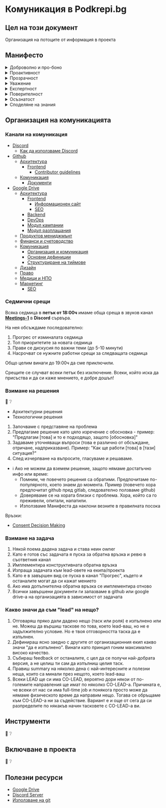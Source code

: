 # Комуникация в Podkrepi.bg

## Цел на този документ

Организация на потоците от информация в проекта

## Манифесто

<details>
  <summary>Доброволно и про-боно</summary>
  Създаваме дарителска платформа в полза на нуждаещите се и организациите, които им помагат, без да търсим финансова или друга облага от това, освен удовлетвореност от осъществените кампании и подкрепените нуждаещи се.
</details>
<details>
  <summary>Проактивност</summary>
  Адекватна проява на свободна воля, правилен избор и извършване на задачи без нуждата, някой да ги създава и поставя.
</details>
<details>
  <summary>Прозрачност</summary>
  Дарителите ни се доверяват, защото осигуряваме прозрачност чрез отворен код, отворени данни/транзакции, отворени решения. Нуждаещите ни се доверяват, защото правим кандидатсването честно, лесно и прозрачно, чрез ясни критерии. Обществото ни се доверява, защото всичко е прозрачно, вкл. работния ни процес. Ние си имаме доверие, защото има ясни и прозрачни принципи на работа по между ни.
</details>
<details>
  <summary>Уважение</summary>
  Мили и добри сме един към хората около нас, уважаваме ги и им помагаме, ако можем. Мнението на всеки има значение.
</details>
<details>
  <summary>Експертност</summary>
  Когато правим избор или взимаме трудни решения, ги базираме на мненето на експерти с близък опит в конкретната тема.
</details>
<details>
  <summary>Поверителност</summary>
  Уважаваме и пазим личните данни на всеки нуждаещ се, даряващ или помагащ в процеса, все едно са нашите собствени. Ясно дефинираме кой има права за достъп до продукционните данни, като хората, разработващи проекта, няма да имат достъп до личните данни.
</details>
<details>
  <summary>Осъзнатост</summary>
  Търсим най-доброто решение и когато даряваме труда си, го правим с пълното съзнание, че не всичко, което правим, ще влезе в употреба. Ако се случи така, че да не се одобри планът или предложението ти, продължаваш с усмивка към следващата задача. Ако някой друг се справя по-добре в ролята ти, то на драго сърце го/я препоръчваш да я оглави, а ти му/й помагаш с каквото можеш.
</details>
<details>
  <summary>Споделяне на знания</summary>
  Ако участник в проекта има нужда от помощ/разяснение, споделяш му линк със статия в проектната документация. Ако такава няма - написваш там отговора си вместо лично до него, за да се ползва знанието ти и в бъдеще от други. Хората с по-малко опит се включват и попиват знания от по-опитните.
</details>

## Организация на комуникацията

### Канали на комуникация

- [Discord](https://discord.com/invite/nZAeCb9YzP)
  - [Как да използваме Discord](https://docs.google.com/document/d/1KwcCltuI8gpH5eu1OKjCEqn6Xwggw0MWt5ptR36Sn2c/edit)
- [Github](https://github.com/daritelska-platforma)
  - [Архитектура](https://github.com/daritelska-platforma/architecture)
    - [Frontend](https://github.com/daritelska-platforma/frontend)
      - [Contributor guidelines](https://github.com/daritelska-platforma/frontend/blob/master/CONTRIBUTING.md#contributing)
  - [Комуникация](https://github.com/daritelska-platforma/communication)
    - [Документи](https://github.com/daritelska-platforma/documents)
- [Google Drive](https://drive.google.com/drive/u/1/folders/1RqIpL7kDopka5NJ_DbU00ta4m4Dccllo)
  - [Архитектура](https://drive.google.com/drive/u/1/folders/1RqIpL7kDopka5NJ_DbU00ta4m4Dccllo)
    - [Frontend](https://drive.google.com/drive/u/1/folders/1nsbGpe73JEpfASbcvcE-DZwUmpABn3SM)
      - [Информационен сайт](https://drive.google.com/drive/u/1/folders/1X9XJssX4eZHBI0pXGSBIY_EfrKYwKq07)
      - [SEO](https://drive.google.com/drive/u/1/folders/1EQSje24mtADAGR6ADfc7C_JP2XwiQWPW)
    - [Backend](https://drive.google.com/drive/u/1/folders/1Q0kWz9lSKwOj1WutOwxuI_7hJsFOYkM-)
    - [DevOps](https://drive.google.com/drive/u/1/folders/1PKtfEIz2724rYc5tAHabGubyN_mVL50H)
    - [Модул кампании](https://drive.google.com/drive/u/1/folders/1Z-3pkK_NoeLOMqroIOOAAsmWg2PVEQxc)
    - [Модул разплащания](https://docs.google.com/document/d/1U19kH4Iu-MgcT6ZuplgiCgGVAK9tPIKoMz00A97Tw2c/edit?usp=sharing)
  - [Продуктов мениджмънт](https://drive.google.com/drive/u/1/folders/14XpIC5Dqewxndkhwvpw0LosfiIyO9TOO)
  - [Финанси и счетоводство](https://drive.google.com/drive/u/1/folders/1-9UCQlFSiRslnCIQ_KTDF0ue5cHVTyfE)
  - [Комуникация](https://drive.google.com/drive/u/1/folders/1iu5I80YIxCf6j48qTfdYq0R39c-JcYon)
    - [Организация и комуникация](https://docs.google.com/document/d/1xF5zgdjJyGR80rtcIDHbLuqNLXb_xcRmokE8IjNSaR0/edit)
    - [Основни дефиниции](https://docs.google.com/document/d/1SFmKvB-FGAEuRUYV6bvqQP9eskJYOkjy7_oVPm4fvYM/edit)
    - [Структуриране на тиймове](https://docs.google.com/document/d/1ckY9a-cyLssRXuVI_Ja2W2_CEe27rDQpEot9SDpV1tk/edit)
  - [Дизайн](https://drive.google.com/drive/u/1/folders/1JA5rbdHkp2x8VuZN6jlIzKRHPnncGGYh)
  - [Право](https://drive.google.com/drive/u/1/folders/12NB3RfKI4bnN87lMJYoZ3VM0gYwkaQnW)
  - [Медици и НПО](https://drive.google.com/drive/u/1/folders/1kd2RVB5iIIH3EB2BUIVexvgBaIbXaKIs)
  - [Маркетинг](https://drive.google.com/drive/u/1/folders/1T_HhmYXA0et_tlM66ipLPcoPhKLZKJiN)
      - [SEO](https://drive.google.com/drive/u/1/folders/1EQSje24mtADAGR6ADfc7C_JP2XwiQWPW)

### Седмични срещи

Всяка седмица в **петък от 18:00ч** имаме обща среща в звуков канал [**Meetings-1**](https://discord.com/channels/778984868146577458/782260934621003796) в **Discord** сървъра.

На нея обсъждаме последователно:

1. Прогрес от изминалата седмица
1. Топ приоритетите за новата седмица
1. Прави се дискусия по важни теми (до 5-10 минути)
1. Насрочват се нужните работни срещи за следващата седмица

Общо целим винаги до 19:00ч да сме приключили.

Срещите се случват всеки петък без изключение. Всеки, който иска да присъства и да си каже мнението, е добре дошъл!
						

### Взимане на решения

:open_book: :grey_question:

- Архитектурни решения
- Технологични решения

1. Започваме с представяне на проблема
1. Предлагаме решение като цяло изречение с обосновка - пример: "Предлагам [това] и то е подходящо, защото [обосновка]"
1. Задаваме уточняващи въпроси (това е различно от обсъждане, отричане, надприказване). Пример: "Как ще работи [това] в [тази] ситуация?"
1. След изчерпване на въпросите, гласуваме и решаваме.
  - :information_source: Ако не можем да вземем решение, защото нямаме достатъчно инфо или време:
    - Помним, че повечето решения са обратими. Предпочитаме по-популярното, което знаем до момента. Пример (повечето хора предпочитат github пред gitlab, следователно ползваме github)
    - Доверяваме се на хората близки с проблема. Хора, който са го преживели, опитали, напатили.
    - Използваме Манифеста да наклони везните в правилната посока

Връзки:

- [Consent Decision Making](https://patterns.sociocracy30.org/consent-decision-making.html)


### Взимане на задача

1. Някой поема дадена задача и става неин owner
1. Като е готов със задачата я пуска за обратна връзка и ревю в съответния канал
1. Имплементира конструктивната обратна връзка
1. Изпраща задачата към lead-овете на екипа/проекта
1. Като е в завършен вид се пуска в канал "Прогрес", където и останалите могат да си кажат мението
1. Ако има допълнителна обратна връзка се имплементира отново
1. Всички завършени документи ги запазваме в github или google drive-a на организацията в зависимост от задачата

### Какво значи да съм "lead" на нещо?

1. Отговаряш пряко дали дадено нещо (таск или роля) е изпълнено или не. Можеш да вършиш таскове по това, което lead-ваш, но не е задължително условие. Но е твоя отговорността таска да е изпълнен.
1. Дефинираш ясно заедно с другите от организационния екип какво значи "да е изпълнено". Винаги като принцип гоним максимално високо качество.
1. Събираш feedback от останалите, с цел да се получи най-добрата версия, а не целиш ти сам да изпълниш целия таск.
1. Правиш summary на няколко дена с най-интересните и полезни неща, които са минали през нещото, което lead-ваш
1. Всеки LEAD ще си има CO-LEAD, вероятно дори някои от по-големите направления ще имат по няколко CO-LEAD-а. Причината е, че всеки от нас си има full-time job и понякога просто може да нямаме физическото време да направим нещо. Тогава се обръщаме към CO-LEAD-а ни за съдействие. Вариант е и още от сега да си разпределите по някакъв начин тасковете с CO-LEAD-a ви.

## Инструменти

:open_book: :grey_question:

## Включване в проекта

:open_book: :grey_question:

## Полезни ресурси

- [Google Drive](https://drive.google.com/drive/u/1/folders/1ROUU7ZKWP64mksDVQXpd6rYOmyUJK0b5)
- [Discord Server](https://discord.com/invite/nZAeCb9YzP)
- [Използване на git](https://docs.google.com/document/d/1jFU93jGxoaZ1QLsFIAl-FQF6t8OICGcneExcfPavkIA/edit)
